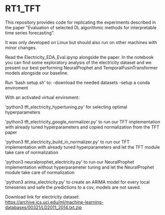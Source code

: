 # RT1_TFT

This repository provides code for replicating the experiments described in the paper 
"Evaluation of selected DL algorithmic methods for interpretable time series forecasting".

It was only developed on Linux but should also run on other machines with minor changes.

Read the Electricity_EDA_Eval.ipynp alongside the paper.
In the notebook you can find some exploratory analysis of the electricity dataset and we present 
our best performing NeuralProphet and TemporalFusinTransformer models alongside our baseline.


Run 'bash setup.sh' to:
  -download the needed datasets
  -setup a conda enviroment


With an activated virtual enviroment:

'python3 tft_electricity_hypertuning.py' for selecting optimal hyperparameters

'python3 tft_electricity_google_normalizer.py' to run our TFT implementation with already tuned hyperparameters and copied normalization from the TFT paper

'python3 ftf_electricity_build_in_normalizer.py' to run our TFT implementation with already tuned hyperparameters and let the TFT module take care of normalization
 
'python3 neuralprophet_electricity.py' to run our NeuralProphet implementation without hyperparameter tuning and let the NeuralProphet module take care of normalization

'python3 arima_electricity.py' to create an ARIMA model for every local timeseries and safe the predictions to a csv, models are not saved.
 
Download link for electricity dataset:
https://archive.ics.uci.edu/ml/machine-learning-databases/00321/LD2011_2014.txt.zip
